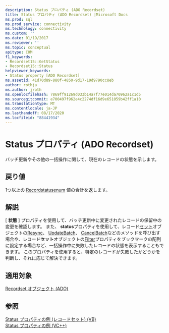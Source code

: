 ```yaml
---
description: Status プロパティ (ADO Recordset)
title: Status プロパティ (ADO Recordset) |Microsoft Docs
ms.prod: sql
ms.prod_service: connectivity
ms.technology: connectivity
ms.custom: ''
ms.date: 01/19/2017
ms.reviewer: ''
ms.topic: conceptual
apitype: COM
f1_keywords:
- Recordset15::GetStatus
- Recordset15::Status
helpviewer_keywords:
- Status property [ADO Recordset]
ms.assetid: 41d70d89-880f-4850-9d17-19d9790cc8eb
author: rothja
ms.author: jroth
ms.openlocfilehash: 7869ff91269d033b14a7f77e014da70962a1c1d5
ms.sourcegitcommit: e700497f962e4c2274df16d9e651059b42ff1a10
ms.translationtype: MT
ms.contentlocale: ja-JP
ms.lasthandoff: 08/17/2020
ms.locfileid: "88441934"
---
```

# <a name="status-property-ado-recordset"></a>Status プロパティ (ADO Recordset)
バッチ更新やその他の一括操作に関して、現在のレコードの状態を示します。  
  
## <a name="return-value"></a>戻り値  
 1つ以上の [Recordstatusenum](../../../ado/reference/ado-api/recordstatusenum.md) 値の合計を返します。  
  
## <a name="remarks"></a>解説  
 [ **状態** ] プロパティを使用して、バッチ更新中に変更されたレコードの保留中の変更を確認します。 また、 **status**プロパティを使用して、レコード[セット](../../../ado/reference/ado-api/recordset-object-ado.md)オブジェクトの[Resync](../../../ado/reference/ado-api/resync-method.md)、 [UpdateBatch](../../../ado/reference/ado-api/updatebatch-method.md)、 [CancelBatch](../../../ado/reference/ado-api/cancelbatch-method-ado.md)などのメソッドを呼び出す場合や、レコード**セット**オブジェクトの[Filter](../../../ado/reference/ado-api/filter-property.md)プロパティをブックマークの配列に設定する場合など、一括操作中に失敗したレコードの状態を表示することもできます。 このプロパティを使用すると、特定のレコードが失敗したかどうかを判断し、それに応じて解決できます。  
  
## <a name="applies-to"></a>適用対象  
 [Recordset オブジェクト (ADO)](../../../ado/reference/ado-api/recordset-object-ado.md)  
  
## <a name="see-also"></a>参照  
 [Status プロパティの例 (レコードセット) (VB)](../../../ado/reference/ado-api/status-property-example-recordset-vb.md)   
 [Status プロパティの例 (VC++)](../../../ado/reference/ado-api/status-property-example-vc.md)   

